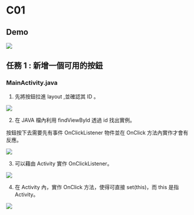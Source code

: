 # C01

## Demo

![](https://raw.githubusercontent.com/CodeMercs/ariod-ho-book/master/Code/C01/KHaoyeSignIn/PIC.PNG)

## 任務 1 : 新增一個可用的按鈕

### MainActivity.java
 
1. 先將按鈕拉進 layout ,並確認其 ID 。
 
![](https://raw.githubusercontent.com/CodeMercs/ariod-ho-book/master/images/C01-01.PNG)
 
2. 在 JAVA 檔內利用 findViewById 透過 id 找出實例。
 
按鈕按下去需要先有事件 OnClickListener 物件並在 OnClick 方法內實作才會有反應。
 
![](https://raw.githubusercontent.com/CodeMercs/ariod-ho-book/master/images/C01-02.PNG)
 

3. 可以藉由 Activity 實作 OnClickListener。
 
![](https://raw.githubusercontent.com/CodeMercs/ariod-ho-book/master/images/C01-03.PNG)


4. 在 Activity 內，實作 OnClick 方法，使得可直接 set(this)，而 this 是指 Activity。

![](https://raw.githubusercontent.com/CodeMercs/ariod-ho-book/master/images/C01-04.PNG)




 
 
 
